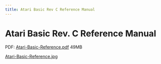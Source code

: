 ```yaml
---
title: Atari Basic Rev C Reference Manual
---
```

# Atari Basic Rev. C Reference Manual  
  
PDF: [Atari-Basic-Reference.pdf](attachments/Atari-Basic-Reference.pdf) 49MB  
  
[Atari-Basic-Reference.jpg](attachments/Atari-Basic-Reference.jpg)  
